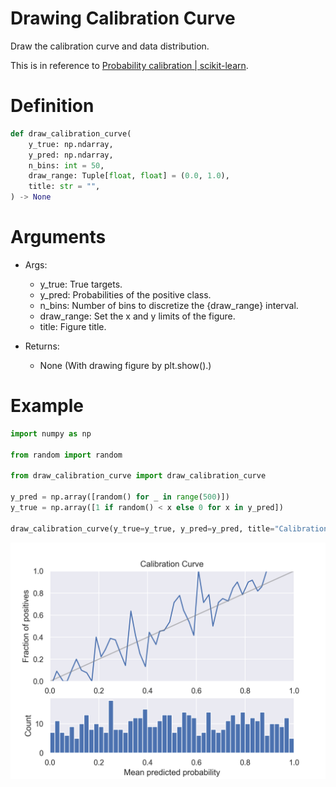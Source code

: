 # Drawing Calibration Curve

Draw the calibration curve and data distribution.

This is in reference to [Probability calibration | scikit-learn](https://scikit-learn.org/stable/modules/calibration.html#calibration).

# Definition

```python
def draw_calibration_curve(
    y_true: np.ndarray,
    y_pred: np.ndarray,
    n_bins: int = 50,
    draw_range: Tuple[float, float] = (0.0, 1.0),
    title: str = "",
) -> None
```


# Arguments

- Args:
    - y_true: True targets.
    - y_pred: Probabilities of the positive class.
    - n_bins: Number of bins to discretize the {draw_range} interval.
    - draw_range: Set the x and y limits of the figure.
    - title: Figure title.

- Returns:
    - None (With drawing figure by plt.show().)
    
# Example

```python
import numpy as np

from random import random

from draw_calibration_curve import draw_calibration_curve

y_pred = np.array([random() for _ in range(500)])
y_true = np.array([1 if random() < x else 0 for x in y_pred])

draw_calibration_curve(y_true=y_true, y_pred=y_pred, title="Calibration Curve")
```

![Result](./files/figure1.png)